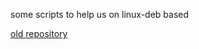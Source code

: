 some scripts to help us on linux-deb based

[old repository](https://github.com/nonaybay/my-scripts)
